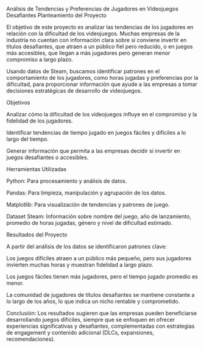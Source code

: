 Análisis de Tendencias y Preferencias de Jugadores en Videojuegos Desafiantes
Planteamiento del Proyecto

El objetivo de este proyecto es analizar las tendencias de los jugadores en relación con la dificultad de los videojuegos. Muchas empresas de la industria no cuentan con información clara sobre si conviene invertir en títulos desafiantes, que atraen a un público fiel pero reducido, o en juegos más accesibles, que llegan a más jugadores pero generan menor compromiso a largo plazo.

Usando datos de Steam, buscamos identificar patrones en el comportamiento de los jugadores, como horas jugadas y preferencias por la dificultad, para proporcionar información que ayude a las empresas a tomar decisiones estratégicas de desarrollo de videojuegos.

Objetivos

Analizar cómo la dificultad de los videojuegos influye en el compromiso y la fidelidad de los jugadores.

Identificar tendencias de tiempo jugado en juegos fáciles y difíciles a lo largo del tiempo.

Generar información que permita a las empresas decidir si invertir en juegos desafiantes o accesibles.

Herramientas Utilizadas

Python: Para procesamiento y análisis de datos.

Pandas: Para limpieza, manipulación y agrupación de los datos.

Matplotlib: Para visualización de tendencias y patrones de juego.

Dataset Steam: Información sobre nombre del juego, año de lanzamiento, promedio de horas jugadas, género y nivel de dificultad estimado.

Resultados del Proyecto

A partir del análisis de los datos se identificaron patrones clave:

Los juegos difíciles atraen a un público más pequeño, pero sus jugadores invierten muchas horas y muestran fidelidad a largo plazo.

Los juegos fáciles tienen más jugadores, pero el tiempo jugado promedio es menor.

La comunidad de jugadores de títulos desafiantes se mantiene constante a lo largo de los años, lo que indica un nicho rentable y comprometido.

Conclusión: Los resultados sugieren que las empresas pueden beneficiarse desarrollando juegos difíciles, siempre que se enfoquen en ofrecer experiencias significativas y desafiantes, complementadas con estrategias de engagement y contenido adicional (DLCs, expansiones, recomendaciones).